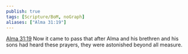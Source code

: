 ```yaml
---
publish: true
tags: [Scripture/BoM, noGraph]
aliases: ["Alma 31:19"]
---
```

[Alma 31:19](https://churchofjesuschrist.org/study/scriptures/bofm/alma/31?lang=eng&id=p19#p19) Now it came to pass that after Alma and his brethren and his sons had heard these prayers, they were astonished beyond all measure.
